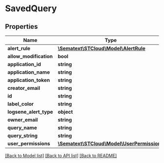 # SavedQuery

## Properties
Name | Type | Description | Notes
------------ | ------------- | ------------- | -------------
**alert_rule** | [**\Sematext\STCloud\Model\AlertRule**](AlertRule.md) |  | [optional] 
**allow_modification** | **bool** |  | [optional] 
**application_id** | **string** |  | [optional] 
**application_name** | **string** |  | [optional] 
**application_token** | **string** |  | [optional] 
**creator_email** | **string** |  | [optional] 
**id** | **string** |  | [optional] 
**label_color** | **string** |  | [optional] 
**logsene_alert_type** | **object** |  | [optional] 
**owner_email** | **string** |  | [optional] 
**query_name** | **string** |  | [optional] 
**query_string** | **string** |  | [optional] 
**user_permissions** | [**\Sematext\STCloud\Model\UserPermissions**](UserPermissions.md) |  | [optional] 

[[Back to Model list]](../README.md#documentation-for-models) [[Back to API list]](../README.md#documentation-for-api-endpoints) [[Back to README]](../README.md)


